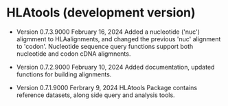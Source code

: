 # HLAtools (development version)

* Version 0.7.3.9000 February 16, 2024
  Added a nucleotide ('nuc') aligmment to HLAalignments, and changed the previous 'nuc' alignment to 'codon'.
  Nucleotide sequence query functions support both nucleotide and codon cDNA aligmnents.

* Version 0.7.2.9000 February 10, 2024
  Added documentation, updated functions for building alignments. 
  
* Version 0.7.1.9000 Ferbrary 9, 2024
  HLAtools Package contains reference datasets, along side query and analysis tools. 
